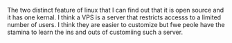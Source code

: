 The two distinct feature of linux that I can find out that it is open source and it has one kernal. I think a VPS is a server that restricts accesss to a limited number of users. I think they are easier to customize but fwe peole have the stamina to learn the ins and outs of customiing such a server.